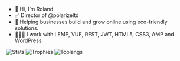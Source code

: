 

- 👋 Hi, I’m Roland
- ✅ Director of @polarizeltd
- 🌱 Helping businesses build and grow online using eco-friendly solutions.
- 👨🏻‍💻 I work with LEMP, VUE, REST, JWT, HTML5, CSS3, AMP and WordPress.



![Stats](https://github-readme-streak-stats.herokuapp.com/?user=rolandfarkasCOM)
![Trophies](https://github-profile-trophy.vercel.app/?username=rolandfarkasCOM)
![Toplangs](https://github-readme-stats.vercel.app/api/top-langs/?username=rolandfarkasCOM)
<!---
rolandfarkasCOM/rolandfarkasCOM is a ✨ special ✨ repository because its `README.md` (this file) appears on your GitHub profile.
You can click the Preview link to take a look at your changes.
--->
